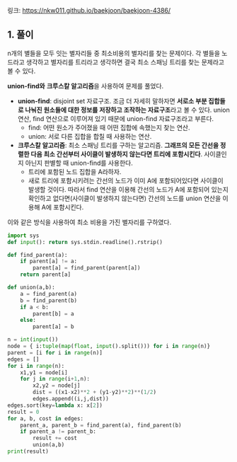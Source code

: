 링크: https://nkw011.github.io/baekjoon/baekjoon-4386/

## 1. 풀이

n개의 별들을 모두 잇는 별자리들 중 최소비용의 별자리를 찾는 문제이다. 각 별들을 노드라고 생각하고 별자리를 트리라고 생각하면 결국 최소 스패닝 트리를 찾는 문제라고 볼 수 있다.

**union-find와** **크루스칼 알고리즘**을 사용하여 문제를 풀었다.

- **union-find**: disjoint set 자료구조. 조금 더 자세히 말하자면 **서로소 부분 집합들로 나눠진 원소들에 대한 정보를 저장하고 조작하는 자료구조**라고 볼 수 있다. union 연산, find 연산으로 이루어져 있기 때문에 union-find 자료구조라고 부른다.
    - find: 어떤 원소가 주어졌을 때 어떤 집합에 속했는지 찾는 연산.
    - union: 서로 다른 집합을 합칠 때 사용하는 연산.
- **크루스칼 알고리즘**: 최소 스패닝 트리를 구하는 알고리즘. **그래프의 모든 간선을 정렬한 다음 최소 간선부터 사이클이 발생하지 않는다면 트리에 포함시킨다**. 사이클인지 아닌지 판별할 때 union-find를 사용한다.
    - 트리에 포함된 노드 집합을 A라하자.
    - 새로 트리에 포함시키려는 간선의 노드가 이미 A에 포함되어있다면 사이클이 발생할 것이다. 따라서 find 연산을 이용해 간선의 노드가 A에 포함되어 있는지 확인하고 없다면(사이클이 발생하지 않는다면) 간선의 노드를 union 연산을 이용해 A에 포함시킨다.

이와 같은 방식을 사용하여 최소 비용을 가진 별자리를 구하였다.

```python
import sys
def input(): return sys.stdin.readline().rstrip()

def find_parent(a):
    if parent[a] != a:
        parent[a] = find_parent(parent[a])
    return parent[a]

def union(a,b):
    a = find_parent(a)
    b = find_parent(b)
    if a < b:
        parent[b] = a
    else:
        parent[a] = b

n = int(input())
node = { i:tuple(map(float, input().split())) for i in range(n)} 
parent = [i for i in range(n)]
edges = []
for i in range(n):
    x1,y1 = node[i]
    for j in range(i+1,n):
        x2,y2 = node[j]
        dist = ((x1-x2)**2 + (y1-y2)**2)**(1/2)
        edges.append((i,j,dist))
edges.sort(key=lambda x: x[2])
result = 0
for a, b, cost in edges:
    parent_a, parent_b = find_parent(a), find_parent(b)
    if parent_a != parent_b:
        result += cost
        union(a,b)
print(result)
```

